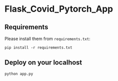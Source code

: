 # Flask_Covid_Pytorch_App

## Requirements

Please install them from `requirements.txt`:

    pip install -r requirements.txt


## Deploy on your localhost


    python app.py
